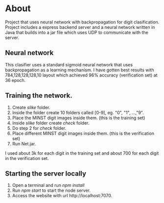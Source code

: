 # About
Project that uses neural network with backpropagation for digit clasification. Project includes a express backend server
and a neural network written in Java that builds into a jar file which uses UDP to communicate with the server.

## Neural network
This clasifier uses a standard sigmoid neural network that uses backpropagation as a learning mechanism. I have gotten
best results with 784,128,128,128,10 layout which achieved 96% accuracy (verification set) at 36 epoch.

## Training the network.
1. Create *slike* folder.
2. Inside the folder create 10 folders called [0-9], eg. "0", "1", ...,"9".
3. Place the MINST digit images inside them. (this is the training set)
4. Inside *slike* folder create *check* folder.
5. Do step 2 for *check* folder.
6. Place different MINST digit images inside them. (this is the verification set)
7. Run Net.jar.

I used about 3k for each digit in the training set and about 700 for each digit in the verification set.


## Starting the server locally
1. Open a terminal and run *npm install*
2. Run *npm start* to start the node server.
3. Access the website with url http://localhost:7070.
